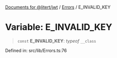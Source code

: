 [Documents for @litert/jwt](../../index.md) / [Errors](../index.md) / E\_INVALID\_KEY

# Variable: E\_INVALID\_KEY

> `const` **E\_INVALID\_KEY**: *typeof* `__class`

Defined in: src/lib/Errors.ts:76
